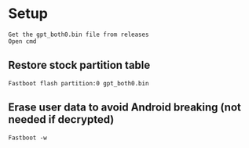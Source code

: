 # Setup
```
Get the gpt_both0.bin file from releases
Open cmd
```

## Restore stock partition table
```Fastboot flash partition:0 gpt_both0.bin```

## Erase user data to avoid Android breaking (not needed if decrypted)
```Fastboot -w```
